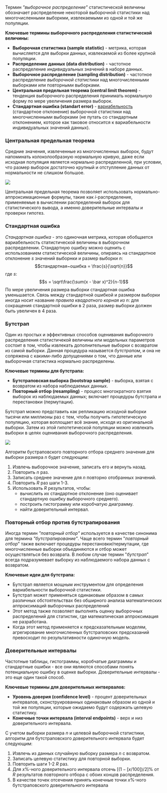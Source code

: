 Термин *"выборочное распределение"* статистической величины обозначает распределение некоторой выборочной статистики над многочисленными выборкми, извлекаемыми из одной и той же популяции.

**Ключевые термины выборочного распределения статистической величины:**

* **Выборочная статистика (sample statistic)** - метрика, которая вычисляется для выборки данных, извлекаемой из более крупной популяции.
* **Распределение данных (data distribution)** - частотное распределение индивидуальных значений в наборе данных.
* **Выборочное распределение (sampling distribution)** - частотное распределение *выборочной статистики* над многочисленными выборками или повторными выборками.
* **Центральная предельная теорема (central limit theorem)** - тенденция выборочного распределения принимать нормальную форму по мере увеличения размера выборок.
* **Стандартная ошибка (standart error)** - [вариабельность](Практическая%20статистика/Разведывательный%20анализ/Оценки%20вариабельности) (стандартное отклонение) выборочной статистики над многочисленными выборками (не путать со стандартным отклонением, которое как таковое относится к вариабельности индивидуальных значений данных).

### Центральная предельная теорема

Средние значения, извлеченные из многочисленных выборок, будут напоминать колоколообразную нормальную кривую, даже если исходная популяция является нормально распределенной, при условии, что размер выборок достаточно крупный и отступление данных от нормальности не слишком большое.

<img src="https://i.imgur.com/PQVhlSS.png">

Центральная предельная теорема позволяет использовать нормально-аппроксимационные формулы, такие как $i$-распределение, применяемые в вычислении распределений выборок для статистического вывода, а именно доверительные интервалы и проверки гипотез.

### Стандартная ошибка

*Стандартная ошибка* - это одиночная метрика, которая обобщается вариабельность статистической величины в выборочном распределении. Стандартную ошибку можно оценить с использованием статистической величины, опираясь на стандартное отклонение $s$ значений выборнки и размер выборки $n$:
$$стандартная~ошибка = \frac{s}{\sqrt{n}}$$
где $s$:
$$s = \sqrt\frac{\sum(x - \bar x)^2}{n-1}$$
По мере увеличения размера выборки стандартная ошибка уменьшается. Связь между стандартной ошибкой и размером выборки иногда носит название *правила квадратного корная из $n$*: для сокращения стандартной ошибки в 2 раза, размер выборки должен быть увеличен в 4 раза.

### Бутстрап

Один из простых и эффективных способов оценивания выборочного распределения статистичекой величины или модельных параметров состоит в том, чтобы извлекать дополнительные выборки с возвратом из самой выборки. Данная процедура называется *бутстрапом*, и она не сопряжена с какими-либо допущениями о том, что данные или выборочная статистика нормально распределены.

**Ключевые термины для бутстрапа:**

* **Бутстраповская выборка (bootstrap sample)** - выборка, взятая с возвратом из набора наблюдаемых данных.
* **Повторный отбор (resampling)** - процесс многократного взятия выборок из наблюдаемых данных; включает процедуры бутстрапа и перестановки (пермутации).

Бутстрап можно представить как репликацию исходной выборки тысячи или миллионы раз с тем, чтобы получить гипотетическую популяцию, которая воплощает всё знание, исходя из оригинальной выборки. Затем из этой гипотетической популяции можно извлекать выборки в целях оценивания выборочного распределения.

<img src="https://i.imgur.com/J7FvDB3.png">

Алгоритм бустраповского повторного отбора среднего значения для выборки размера $n$ будет следующим:

1. Извлечь выборочное значение, записать его и вернуть назад.
2. Повторить $n$ раз.
3. Записать среднее значение для $n$ повторно отобранных значений.
4. Повторить $R$ раз шаги 1-3.
5. Использовать $R$ результатов, чтобы:
	* вычислить их стандартное отклонение (оно оценивает стандартную ошибку выборочного среднего).
	* построить гистограмму или коробчатую диаграмму.
	* найти доверительный интервал.

### Повторный отбор против бутстрапирования

Иногда термин *"повторный отбор"* используется в качестве синонима для термина *"бутстрапирование"*. Чаще всего термин "*повторный отбор*" также включает процедуры перестановки/пермутации, где многочисленные выборки объединяются и отбор может осуществляться без возврата. В любом случае термин "*бутстрап*" всегда подразумевает выборку из наблюдаемого набора данных с возвратом.

**Ключевые идеи для бутстрапа:**

* Бутстрап является мощным инструментом для определения вариабельности выборочной статистики.
* Бутстрап может применяться одинаковым образом в самых различных обстоятельствах без обширного анализа математических аппроксимаций выборочных распределений
* Этот метод также позволяет выполнять оценку выборочных распределений для статистик, где математическая аппроксимация не разработана.
* Когда этот метод применяется к предсказательным моделям, агрегирование многочисленных бутстраповских предсказаний превосходит по результативности одиночную модель.

### Доверительные интервалы

Частотные таблицы, гистограммы, коробчатые диаграммы и стандартные ошибки - все они являются способами понять потенциальную ошибку в оценке выборки. Доверительные интервалы - это еще один такой способ.

**Ключевые термины для доверительных интвервалов:**

* **Уровень доверия (confidence level)** - процент доверительных интервалов, сконструированных одинаковым образом из одной и той же популяции, которые ожидаемо будут содержать целевую статистику.
* **Конечные точки интервала (interval endpoints)** - верх и низ доверительного интервала.

С учетом выборки размера $n$ и целевой выборочной статистики, алгоритм для бутстраповского доверительного интервала будет следующим:

1. Извлечь из данных случайную выборку размера $n$ с возвратом.
2. Записать целевую статистику для повторной выборки.
3. Повторить шаги 1-2 $R$ раз.
4. Для $x\%$-ного доверительного интервала отсечь $[(1-[x/100])/2]\%$ от $R$ результатов повторного отбора с обоих концов распределения.
5. В качестве точек отсечения принять конечные точки $x\%$-ного бутстраповского доверительного интервала